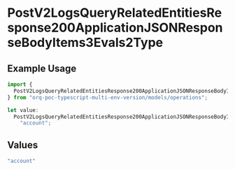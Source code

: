 # PostV2LogsQueryRelatedEntitiesResponse200ApplicationJSONResponseBodyItems3Evals2Type

## Example Usage

```typescript
import {
  PostV2LogsQueryRelatedEntitiesResponse200ApplicationJSONResponseBodyItems3Evals2Type,
} from "orq-poc-typescript-multi-env-version/models/operations";

let value:
  PostV2LogsQueryRelatedEntitiesResponse200ApplicationJSONResponseBodyItems3Evals2Type =
    "account";
```

## Values

```typescript
"account"
```